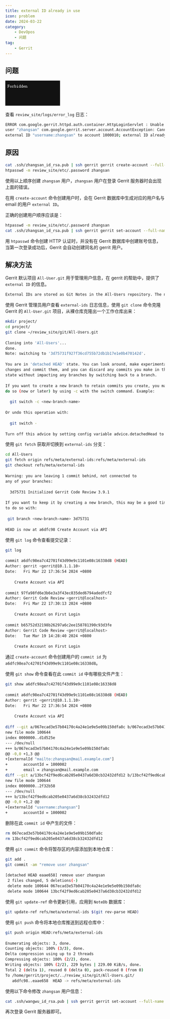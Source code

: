 ```yaml
---
title: external ID already in use
icon: problem
date: 2024-03-22
category:
    - DevOpos
    - 问题
tag:
    - Gerrit
---
```


## 问题

![Forbidden](../assets/forbidden.jpg)

查看 `review_site/logs/error_log` 日志：

```bash
ERROR com.google.gerrit.httpd.auth.container.HttpLoginServlet : Unable to authenticate 
user "zhangsan" com.google.gerrit.server.account.AccountException: Cannot assign 
external ID "username:zhangsan" to account 1000010; external ID already in use.
```

## 原因

```bash
cat .ssh/zhangsan_id_rsa.pub | ssh gerrit gerrit create-account --full-name zhangsan --email zhangsan@mail.example.com --ssh-key - zhangsan
htpasswd -m review_site/etc/.password zhangsan
```

使用以上顺序创建 `zhangsan` 用户，`zhangsan` 用户在登录 Gerrit 服务器时会出现上面的错误。

在用 `create-account` 命令创建用户时，会在 Gerrit 数据库中生成对应的用户名与 email 的用户 `external ID`。

正确的创建用户顺序应该是：

```bash
htpasswd -m review_site/etc/.password zhangsan
cat .ssh/zhangsan_id_rsa.pub | ssh gerrit gerrit set-account --full-name zhangsan --add-email zhangsan@mail.example.com --add-ssh-key - zhangsan
```

用 `htpasswd` 命令创建 HTTP 认证时，并没有在 Gerrit 数据库中创建账号信息，当第一次登录成功后，Gerrit 会自动创建同名的 gerrit 用户。

## 解决方法

Gerrit 默认项目 `All-User.git` 用于管理用户信息，在 gerrit 的帮助中，提供了 `external ID` 的信息。

```bash
External IDs are stored as Git Notes in the All-Users repository. The name of the notes branch is refs/meta/external-ids.
```

使用 Gerrit 管理员用户查看 `external-ids` 日志信息，使用 `git clone` 命令克隆 Gerrit 的 `All-User.git` 项目，从裸仓库克隆出一个工作仓库出来：

```bash
mkdir project/
cd project/
git clone ~/review_site/git/All-Users.git

Cloning into 'All-Users'...
done.
Note: switching to '3d75731f927f36cd755b72db1b17e1e0b470142d'.

You are in 'detached HEAD' state. You can look around, make experimental
changes and commit them, and you can discard any commits you make in this
state without impacting any branches by switching back to a branch.

If you want to create a new branch to retain commits you create, you may
do so (now or later) by using -c with the switch command. Example:

  git switch -c <new-branch-name>

Or undo this operation with:

  git switch -

Turn off this advice by setting config variable advice.detachedHead to false
```

使用 `git fetch` 获取并切换到 `external-ids` 分支：

```bash
cd All-Users
git fetch origin refs/meta/external-ids:refs/meta/external-ids
git checkout refs/meta/external-ids

Warning: you are leaving 1 commit behind, not connected to
any of your branches:

  3d75731 Initialized Gerrit Code Review 3.9.1

If you want to keep it by creating a new branch, this may be a good time
to do so with:

 git branch <new-branch-name> 3d75731

HEAD is now at a6dfc98 Create Account via API
```

使用 `git log` 命令查看提交记录：

```bash
git log

commit a6dfc98ea7c42701f43d99e9c1101e08c16338d8 (HEAD)
Author: gerrit <gerrit@10.1.1.10>
Date:   Fri Mar 22 17:36:54 2024 +0800

    Create Account via API

commit 97fa98fd6e3b6e3a3f43ec835ded6794adedfcf2
Author: Gerrit Code Review <gerrit@localhost>
Date:   Fri Mar 22 17:30:13 2024 +0800

    Create Account on First Login

commit b65752d32198b26297a6c2ee158781390c93d3fe
Author: Gerrit Code Review <gerrit@localhost>
Date:   Tue Mar 19 14:28:40 2024 +0800

    Create Account on First Login
```

通过 `create-account` 命令创建用户的 `commit id` 为 `a6dfc98ea7c42701f43d99e9c1101e08c16338d8`。

使用 `git show` 命令查看在此 `commit id` 中有哪些文件产生：

```bash
git show a6dfc98ea7c42701f43d99e9c1101e08c16338d8

commit a6dfc98ea7c42701f43d99e9c1101e08c16338d8 (HEAD)
Author: gerrit <gerrit@10.1.1.10>
Date:   Fri Mar 22 17:36:54 2024 +0800

    Create Account via API

diff --git a/067ecad3e57b04170c4a24e1e9e5e09b150dfa8c b/067ecad3e57b04170c4a24e1e9e5e09b150dfa8c
new file mode 100644
index 0000000..d1d525e
--- /dev/null
+++ b/067ecad3e57b04170c4a24e1e9e5e09b150dfa8c
@@ -0,0 +1,3 @@
+[externalId "mailto:zhangsan@mail.example.com"]
+       accountId = 1000002
+       email = zhangsan@mail.example.com
diff --git a/13bcf42f9ed6cab205e0437a6d38cb32432dfd12 b/13bcf42f9ed6cab205e0437a6d38cb32432dfd12
new file mode 100644
index 0000000..2f32b58
--- /dev/null
+++ b/13bcf42f9ed6cab205e0437a6d38cb32432dfd12
@@ -0,0 +1,2 @@
+[externalId "username:zhangsan"]
+       accountId = 1000002
```

删除在此 `commit id` 中产生的文件：

```bash
rm 067ecad3e57b04170c4a24e1e9e5e09b150dfa8c
rm 13bcf42f9ed6cab205e0437a6d38cb32432dfd12
```

使用 `git commit` 命令将暂存区的内容添加到本地仓库：

```bash
git add .
git commit -am "remove user zhangsan"

[detached HEAD eaae658] remove user zhangsan
 2 files changed, 5 deletions(-)
 delete mode 100644 067ecad3e57b04170c4a24e1e9e5e09b150dfa8c
 delete mode 100644 13bcf42f9ed6cab205e0437a6d38cb32432dfd12
```

使用 `git update-ref` 命令更新引用，应用到 `NoteDb` 数据库：

```bash
git update-ref refs/meta/external-ids $(git rev-parse HEAD)
```

使用 `git push` 命令将本地仓库推送到远程仓库中：

```bash
git push origin HEAD:refs/meta/external-ids

Enumerating objects: 3, done.
Counting objects: 100% (3/3), done.
Delta compression using up to 2 threads
Compressing objects: 100% (2/2), done.
Writing objects: 100% (2/2), 229 bytes | 229.00 KiB/s, done.
Total 2 (delta 1), reused 0 (delta 0), pack-reused 0 (from 0)
To /home/gerrit/project/../review_site/git/All-Users.git/
   a6dfc98..eaae658  HEAD -> refs/meta/external-ids
```

使用以下命令修改 `zhangsan` 用户信息：

```bash
cat .ssh/wangwu_id_rsa.pub | ssh gerrit gerrit set-account --full-name zhangsan --add-email zhangsan@mail.example.com --add-ssh-key - wangzhangsanwu
```

再次登录 Gerrit 服务器即可。
